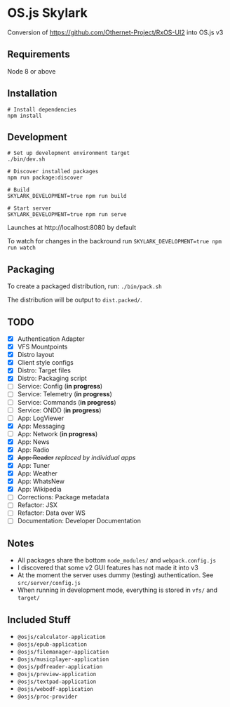 # OS.js Skylark

Conversion of https://github.com/Othernet-Project/RxOS-UI2 into OS.js v3

## Requirements

Node 8 or above

## Installation

```
# Install dependencies
npm install
```

## Development

```
# Set up development environment target
./bin/dev.sh

# Discover installed packages
npm run package:discover

# Build
SKYLARK_DEVELOPMENT=true npm run build

# Start server
SKYLARK_DEVELOPMENT=true npm run serve
```

Launches at http://localhost:8080 by default

To watch for changes in the backround run `SKYLARK_DEVELOPMENT=true npm run watch`

## Packaging

To create a packaged distribution, run: `./bin/pack.sh`

The distribution will be output to `dist.packed/`.

## TODO

* [x] Authentication Adapter
* [x] VFS Mountpoints
* [x] Distro layout
* [x] Client style configs
* [x] Distro: Target files
* [x] Distro: Packaging script
* [ ] Service: Config (**in progress**)
* [ ] Service: Telemetry (**in progress**)
* [ ] Service: Commands (**in progress**)
* [ ] Service: ONDD (**in progress**)
* [ ] App: LogViewer
* [x] App: Messaging
* [ ] App: Network (**in progress**)
* [x] App: News
* [x] App: Radio
* [x] ~~App: Reader~~ *replaced by individual apps*
* [x] App: Tuner
* [x] App: Weather
* [x] App: WhatsNew
* [x] App: Wikipedia
* [ ] Corrections: Package metadata
* [ ] Refactor: JSX
* [ ] Refactor: Data over WS
* [ ] Documentation: Developer Documentation

## Notes

* All packages share the bottom `node_modules/` and `webpack.config.js`
* I discovered that some v2 GUI features has not made it into v3
* At the moment the server uses dummy (testing) authentication. See `src/server/config.js`
* When running in development mode, everything is stored in `vfs/` and `target/`

## Included Stuff

* `@osjs/calculator-application`
* `@osjs/epub-application`
* `@osjs/filemanager-application`
* `@osjs/musicplayer-application`
* `@osjs/pdfreader-application`
* `@osjs/preview-application`
* `@osjs/textpad-application`
* `@osjs/webodf-application`
* `@osjs/proc-provider`
